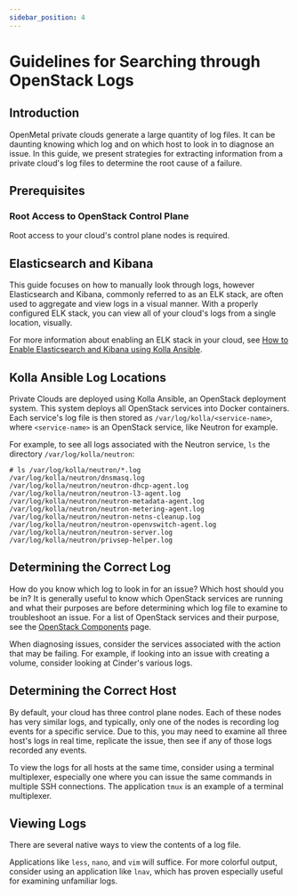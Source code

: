 ```yaml
---
sidebar_position: 4
---
```

# Guidelines for Searching through OpenStack Logs

## Introduction

OpenMetal private clouds generate a large quantity of log files. It can
be daunting knowing which log and on which host to look in to diagnose
an issue. In this guide, we present strategies for extracting
information from a private cloud's log files to determine the root cause
of a failure.

## Prerequisites

### Root Access to OpenStack Control Plane

Root access to your cloud's control plane nodes is required.

## Elasticsearch and Kibana

This guide focuses on how to manually look through logs, however
Elasticsearch and Kibana, commonly referred to as an ELK stack, are
often used to aggregate and view logs in a visual manner. With a
properly configured ELK stack, you can view all of your cloud's logs
from a single location, visually.

For more information about enabling an ELK stack in your cloud, see [How
to Enable Elasticsearch and Kibana using Kolla
Ansible](../../day-4/kolla-ansible/enable-elk).

## Kolla Ansible Log Locations

Private Clouds are deployed using Kolla Ansible, an OpenStack deployment
system. This system deploys all OpenStack services into Docker
containers. Each service's log file is then stored as
`/var/log/kolla/<service-name>`, where `<service-name>` is an OpenStack
service, like Neutron for example.

For example, to see all logs associated with the Neutron service, `ls`
the directory `/var/log/kolla/neutron`:

    # ls /var/log/kolla/neutron/*.log
    /var/log/kolla/neutron/dnsmasq.log
    /var/log/kolla/neutron/neutron-dhcp-agent.log
    /var/log/kolla/neutron/neutron-l3-agent.log
    /var/log/kolla/neutron/neutron-metadata-agent.log
    /var/log/kolla/neutron/neutron-metering-agent.log
    /var/log/kolla/neutron/neutron-netns-cleanup.log
    /var/log/kolla/neutron/neutron-openvswitch-agent.log
    /var/log/kolla/neutron/neutron-server.log
    /var/log/kolla/neutron/privsep-helper.log

## Determining the Correct Log

How do you know which log to look in for an issue? Which host should you
be in? It is generally useful to know which OpenStack services are
running and what their purposes are before determining which log file to
examine to troubleshoot an issue. For a list of OpenStack services and
their purpose, see the [OpenStack
Components](https://www.openstack.org/software/project-navigator/openstack-components#openstack-services)
page.

When diagnosing issues, consider the services associated with the action
that may be failing. For example, if looking into an issue with creating
a volume, consider looking at Cinder's various logs.

## Determining the Correct Host

By default, your cloud has three control plane nodes. Each of these
nodes has very similar logs, and typically, only one of the nodes is
recording log events for a specific service. Due to this, you may need
to examine all three host's logs in real time, replicate the issue, then
see if any of those logs recorded any events.

To view the logs for all hosts at the same time, consider using a
terminal multiplexer, especially one where you can issue the same
commands in multiple SSH connections. The application `tmux` is an
example of a terminal multiplexer.

## Viewing Logs

There are several native ways to view the contents of a log file.

Applications like `less`, `nano`, and `vim` will suffice. For more
colorful output, consider using an application like `lnav`, which has
proven especially useful for examining unfamiliar logs.
